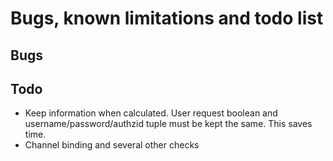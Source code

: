 # Bugs, known limitations and todo list

## Bugs

## Todo

* Keep information when calculated. User request boolean and username/password/authzid tuple must be kept the same. This saves time.
* Channel binding and several other checks

